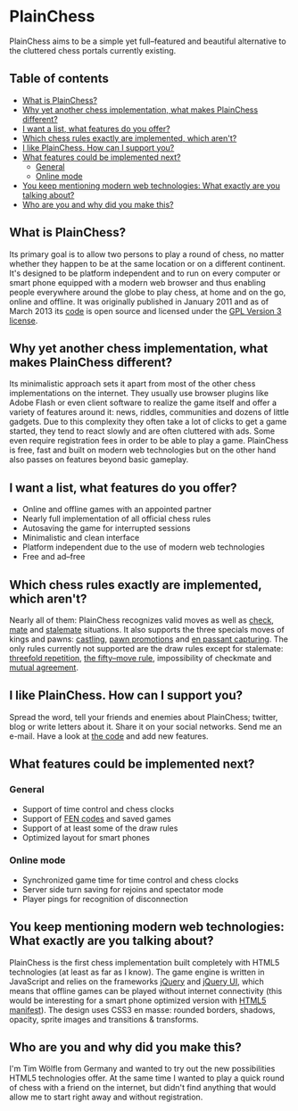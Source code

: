 # PlainChess
PlainChess aims to be a simple yet full–featured and beautiful alternative to the cluttered chess portals currently existing.  

## Table of contents
* [What is PlainChess?](#what-is-plainchess-)
* [Why yet another chess implementation, what makes PlainChess different?](#why-yet-another-chess-implementation--what-makes-plainchess-different-)
* [I want a list, what features do you offer?](#i-want-a-list--what-features-do-you-offer-)
* [Which chess rules exactly are implemented, which aren't?](#which-chess-rules-exactly-are-implemented--which-aren-t-)
* [I like PlainChess. How can I support you?](#i-like-plainchess-how-can-i-support-you-)
* [What features could be implemented next?](#what-features-could-be-implemented-next-)
  * [General](#general)
  * [Online mode](#online-mode)
* [You keep mentioning modern web technologies: What exactly are you talking about?](#you-keep-mentioning-modern-web-technologies--what-exactly-are-you-talking-about-)
* [Who are you and why did you make this?](#who-are-you-and-why-did-you-make-this-)

## What is PlainChess?
Its primary goal is to allow two persons to play a round of chess, no matter whether they happen to be at the same location or on a different continent.
It's designed to be platform independent and to run on every computer or smart phone equipped with a modern web browser and thus enabling people everywhere around the globe to play chess, at home and on the go, online and offline.
It was originally published in January 2011 and as of March 2013 its [code](https://GitHub.com/TimWoelfle/PlainChess) is open source and licensed under the [GPL Version 3 license](https://www.gnu.org/licenses/gpl-3.0.txt).

## Why yet another chess implementation, what makes PlainChess different?
Its minimalistic approach sets it apart from most of the other chess implementations on the internet.
They usually use browser plugins like Adobe Flash or even client software to realize the game itself and offer a variety of features around it: news, riddles, communities and dozens of little gadgets.
Due to this complexity they often take a lot of clicks to get a game started, they tend to react slowly and are often cluttered with ads.
Some even require registration fees in order to be able to play a game.
PlainChess is free, fast and built on modern web technologies but on the other hand also passes on features beyond basic gameplay.

## I want a list, what features do you offer?
* Online and offline games with an appointed partner
* Nearly full implementation of all official chess rules
* Autosaving the game for interrupted sessions
* Minimalistic and clean interface
* Platform independent due to the use of modern web technologies
* Free and ad–free


## Which chess rules exactly are implemented, which aren't?
Nearly all of them: PlainChess recognizes valid moves as well as [check](https://en.wikipedia.org/wiki/Check_(chess)), [mate](https://en.wikipedia.org/wiki/Checkmate) and [stalemate](https://en.wikipedia.org/wiki/Stalemate) situations.
It also supports the three specials moves of kings and pawns: [castling](https://en.wikipedia.org/wiki/Castling), [pawn promotions](https://en.wikipedia.org/wiki/Promotion_(chess)) and [en passant capturing](https://en.wikipedia.org/wiki/En_passant).
The only rules currently not supported are the draw rules except for stalemate: [threefold repetition](https://en.wikipedia.org/wiki/Threefold_repetition), [the fifty–move rule](https://en.wikipedia.org/wiki/Fifty-move_rule), impossibility of checkmate and [mutual agreement](https://en.wikipedia.org/wiki/Draw_by_agreement).

## I like PlainChess. How can I support you?
Spread the word, tell your friends and enemies about PlainChess; twitter, blog or write letters about it.
Share it on your social networks.
Send me an e-mail. Have a look at [the code](https://GitHub.com/TimWoelfle/PlainChess) and add new features.

## What features could be implemented next?
### General
* Support of time control and chess clocks
* Support of [FEN codes](https://en.wikipedia.org/wiki/Forsyth–Edwards_Notation) and saved games
* Support of at least some of the draw rules
* Optimized layout for smart phones


### Online mode
* Synchronized game time for time control and chess clocks
* Server side turn saving for rejoins and spectator mode
* Player pings for recognition of disconnection


## You keep mentioning modern web technologies: What exactly are you talking about?
PlainChess is the first chess implementation built completely with HTML5 technologies (at least as far as I know).
The game engine is written in JavaScript and relies on the frameworks [jQuery](https://jquery.com) and [jQuery UI](https://jqueryui.com), which means that offline games can be played without internet connectivity (this would be interesting for a smart phone optimized version with [HTML5 manifest](https://www.w3.org/TR/html5/offline.html)).
The design uses CSS3 en masse: rounded borders, shadows, opacity, sprite images and transitions & transforms.

## Who are you and why did you make this?
I'm Tim Wölfle from Germany and wanted to try out the new possibilities HTML5 technologies offer.
At the same time I wanted to play a quick round of chess with a friend on the internet, but didn't find anything that would allow me to start right away and without registration.
